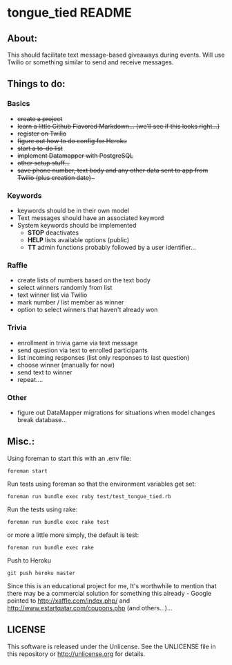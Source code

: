 tongue_tied README
==================

About:
------

This should facilitate text message-based giveaways during events. Will use Twilio or something similar to send and receive messages.

Things to do:
-------------

### Basics

- ~~create a project~~
- ~~learn a little Github Flavored Markdown... (we'll see if this looks right...)~~
- ~~register on Twilio~~
- ~~figure out how to do config for Heroku~~
- ~~start a to-do list~~
- ~~implement Datamapper with PostgreSQL~~
- ~~other setup stuff...~~
- ~~save phone number, text body and any other data sent to app from Twilio (plus creation date)~~~


### Keywords

- keywords should be in their own model
- Text messages should have an associated keyword
- System keywords should be implemented
  - **STOP** deactivates
  - **HELP** lists available options (public)
  - **TT** admin functions probably followed by a user identifier...
  

### Raffle

- create lists of numbers based on the text body
- select winners randomly from list
- text winner list via Twilio
- mark number / list member as winner
- option to select winners that haven't already won

### Trivia

- enrollment in trivia game via text message
- send question via text to enrolled participants
- list incoming responses (list only responses to last question)
- choose winner (manually for now)
- send text to winner
- repeat....


### Other
- figure out DataMapper migrations for situations when model changes break database...

Misc.:
--------------------

Using foreman to start this with an .env file:
    
    foreman start

Run tests using foreman so that the environment variables get set:
    
    foreman run bundle exec ruby test/test_tongue_tied.rb
    
Run the tests using rake:
    
    foreman run bundle exec rake test

or more a little more simply, the default is test:     

    foreman run bundle exec rake
    
Push to Heroku
    
    git push heroku master

Since this is an educational project for me, It's worthwhile to mention that there may be a commercial solution for something this already - Google pointed to http://xaffle.com/index.php/ and http://www.estartqatar.com/coupons.php (and others...)...



LICENSE
--------------------

This software is released under the Unlicense. See the UNLICENSE file in this repository or http://unlicense.org for details.
